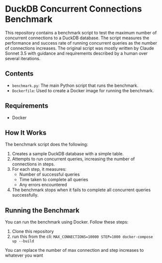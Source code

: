 # DuckDB Concurrent Connections Benchmark

This repository contains a benchmark script to test the maximum number of concurrent connections to a DuckDB database. The script measures the performance and success rate of running concurrent queries as the number of connections increases. The original script was mostly written by Claude Sonnet 3.5 with guidance and requirements described by a human over several iterations.

## Contents

- `benchmark.py`: The main Python script that runs the benchmark.
- `Dockerfile`: Used to create a Docker image for running the benchmark.

## Requirements

- Docker

## How It Works

The benchmark script does the following:

1. Creates a sample DuckDB database with a simple table.
2. Attempts to run concurrent queries, increasing the number of connections in steps.
3. For each step, it measures:
   - Number of successful queries
   - Time taken to complete all queries
   - Any errors encountered
4. The benchmark stops when it fails to complete all concurrent queries successfully.

## Running the Benchmark

You can run the benchmark using Docker. Follow these steps:

1. Clone this repository
2. run this from the cli: `MAX_CONNECTIONS=10000 STEP=1000 docker-compose up --build`

You can replace the number of max connection and step increases to whatever you want